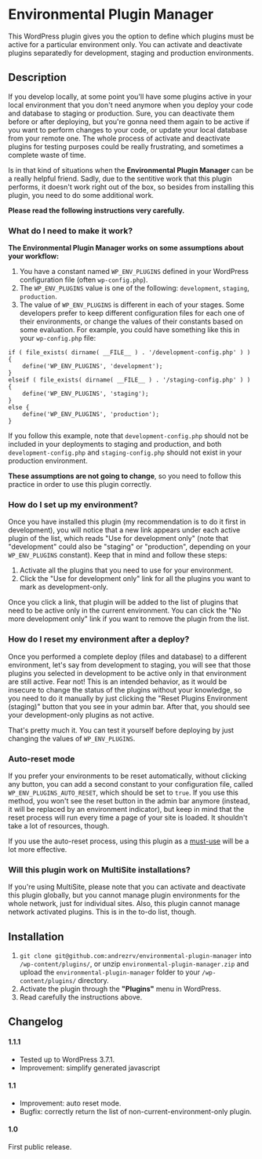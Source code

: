 # Environmental Plugin Manager

This WordPress plugin gives you the option to define which plugins must be active for a particular environment only. You can activate and deactivate plugins separatedly for development, staging and production environments.

## Description

If you develop locally, at some point you'll have some plugins active in your local environment that you don't need anymore when you deploy your code and database to staging or production. Sure, you can deactivate them before or after deploying, but you're gonna need them again to be active if you want to perform changes to your code, or update your local database from your remote one. The whole process of activate and deactivate plugins for testing purposes could be really frustrating, and sometimes a complete waste of time.

Is in that kind of situations when the **Environmental Plugin Manager** can be a really helpful friend. Sadly, due to the sentitive work that this plugin performs, it doesn't work right out of the box, so besides from installing this plugin, you need to do some additional work.

**Please read the following instructions very carefully.**

### What do I need to make it work?

**The Environmental Plugin Manager works on some assumptions about your workflow:**

1. You have a constant named `WP_ENV_PLUGINS` defined in your WordPress configuration file (often `wp-config.php`).
2. The `WP_ENV_PLUGINS` value is one of the following: `development`, `staging`, `production`.
3. The value of `WP_ENV_PLUGINS` is different in each of your stages. Some developers prefer to keep different configuration files for each one of their environments, or change the values of their constants based on some evaluation. For example, you could have something like this in your `wp-config.php` file:

```
if ( file_exists( dirname( __FILE__ ) . '/development-config.php' ) ) {
	define('WP_ENV_PLUGINS', 'development');
}
elseif ( file_exists( dirname( __FILE__ ) . '/staging-config.php' ) ) {
	define('WP_ENV_PLUGINS', 'staging');
}
else {
	define('WP_ENV_PLUGINS', 'production');
}
```

If you follow this example, note that `development-config.php` should not be included in your deployments to staging and production, and both `development-config.php` and `staging-config.php` should not exist in your production environment.

**These assumptions are not going to change**, so you need to follow this practice in order to use this plugin correctly.

### How do I set up my environment?

Once you have installed this plugin (my recommendation is to do it first in development), you will notice that a new link appears under each active plugin of the list, which reads "Use for development only" (note that "development" could also be "staging" or "production", depending on your `WP_ENV_PLUGINS` constant). Keep that in mind and follow these steps:

1. Activate all the plugins that you need to use for your environment.
2. Click the "Use for development only" link for all the plugins you want to mark as development-only.

Once you click a link, that plugin will be added to the list of plugins that need to be active only in the current environment. You can click the "No more development only" link if you want to remove the plugin from the list.

### How do I reset my environment after a deploy?

Once you performed a complete deploy (files and database) to a different environment, let's say from development to staging, you will see that those plugins you selected in development to be active only in that environment are still active. Fear not! This is an intended behavior, as it would be insecure to change the status of the plugins without your knowledge, so you need to do it manually by just clicking the "Reset Plugins Environment (staging)" button that you see in your admin bar. After that, you should see your development-only plugins as not active.

That's pretty much it. You can test it yourself before deploying by just changing the values of `WP_ENV_PLUGINS`.

### Auto-reset mode

If you prefer your environments to be reset automatically, without clicking any button, you can add a second constant to your configuration file, called `WP_ENV_PLUGINS_AUTO_RESET`, which should be set to `true`. If you use this method, you won't see the reset button in the admin bar anymore (instead, it will be replaced by an environment indicator), but keep in mind that the reset process will run every time a page of your site is loaded. It shouldn't take a lot of resources, though.

If you use the auto-reset process, using this plugin as a [must-use](http://codex.wordpress.org/Must_Use_Plugins) will be a lot more effective.

### Will this plugin work on MultiSite installations?

If you're using MultiSite, please note that you can activate and deactivate this plugin globally, but you cannot manage plugin environments for the whole network, just for individual sites. Also, this plugin cannot manage network activated plugins. This is in the to-do list, though.


## Installation

1. `git clone git@github.com:andrezrv/environmental-plugin-manager` into `/wp-content/plugins/`, or unzip `environmental-plugin-manager.zip` and upload the `environmental-plugin-manager` folder to your `/wp-content/plugins/` directory.
2. Activate the plugin through the **"Plugins"** menu in WordPress.
3. Read carefully the instructions above.

## Changelog

#### 1.1.1
* Tested up to WordPress 3.7.1.
* Improvement: simplify generated javascript

#### 1.1
* Improvement: auto reset mode.
* Bugfix: correctly return the list of non-current-environment-only plugin.

#### 1.0
First public release.